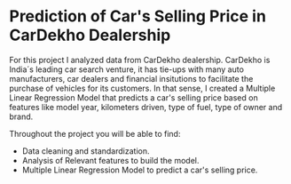 # Prediction of Car's Selling Price in CarDekho Dealership

For this project I analyzed data from CarDekho dealership. CarDekho  is India´s leading car search venture, it has tie-ups with many auto manufacturers, car dealers and financial insitutions to facilitate the purchase of vehicles for its customers. In that sense, I created a Multiple Linear Regression Model that predicts a car's selling price based on features like model year, kilometers driven, type of fuel, type of owner and brand. 

Throughout the project you will be able to find:

- Data cleaning and standardization.
- Analysis of Relevant features to build the model. 
- Multiple Linear Regression Model to predict a car's selling price.
